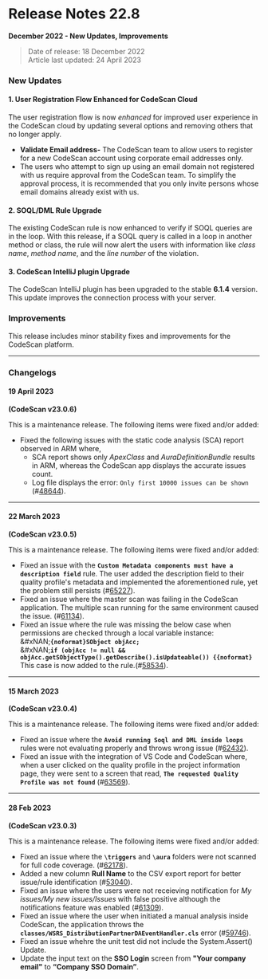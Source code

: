 # Release Notes 22.8

**December 2022 - New Updates, Improvements**

> Date of release: 18 December 2022\
> Article last updated: 24 April 2023

### New Updates <a href="#new-updates" id="new-updates"></a>

#### 1. User Registration Flow Enhanced for CodeScan Cloud <a href="#id-1-user-registration-flow-enhanced-for-codescan-cloud" id="id-1-user-registration-flow-enhanced-for-codescan-cloud"></a>

The user registration flow is now _enhanced_ for improved user experience in the CodeScan cloud by updating several options and removing others that no longer apply.

* **Validate Email address-** The CodeScan team to allow users to register for a new CodeScan account using corporate email addresses only.
* The users who attempt to sign up using an email domain not registered with us require approval from the CodeScan team. To simplify the approval process, it is recommended that you only invite persons whose email domains already exist with us.

#### 2. SOQL/DML Rule Upgrade <a href="#id-2-soqldml-rule-upgrade" id="id-2-soqldml-rule-upgrade"></a>

The existing CodeScan rule is now enhanced to verify if SOQL queries are in the loop. With this release, if a SOQL query is called in a loop in another method or class, the rule will now alert the users with information like _class name_, _method name_, and the _line number_ of the violation.

#### 3. CodeScan IntelliJ plugin Upgrade <a href="#id-3-codescan-intellij-plugin-upgrade" id="id-3-codescan-intellij-plugin-upgrade"></a>

The CodeScan IntelliJ plugin has been upgraded to the stable **6.1.4** version. This update improves the connection process with your server.

### Improvements <a href="#improvements" id="improvements"></a>

This release includes minor stability fixes and improvements for the CodeScan platform.

***

### Changelogs <a href="#changelogs" id="changelogs"></a>

#### 19 April 2023 <a href="#id-19-april-2023" id="id-19-april-2023"></a>

**(CodeScan v23.0.6)**

This is a maintenance release. The following items were fixed and/or added:

* Fixed the following issues with the static code analysis (SCA) report observed in ARM where,
  * SCA report shows only _ApexClass_ and _AuraDefinitionBundle_ results in ARM, whereas the CodeScan app displays the accurate issues count.
  * Log file displays the error: `Only first 10000 issues can be shown` (#[48644](https://support.autorabit.com/support/autorabit/ShowHomePage.do#Cases/dv/241415000082753293)).

***

#### 22 March 2023 <a href="#id-22-march-2023" id="id-22-march-2023"></a>

**(CodeScan v23.0.5)**

This is a maintenance release. The following items were fixed and/or added:

* Fixed an issue with the **`Custom Metadata components must have a description field`** rule. The user added the description field to their quality profile's metadata and implemented the aforementioned rule, yet the problem still persists (#[65227](https://support.autorabit.com/support/autorabit/ShowHomePage.do#Cases/dv/241415000104349078)).
* Fixed an issue where the master scan was failing in the CodeScan application. The multiple scan running for the same environment caused the issue. (#[61134](https://support.autorabit.com/support/autorabit/ShowHomePage.do#Cases/dv/241415000098014584)).
* Fixed an issue where the rule was missing the below case when permissions are checked through a local variable instance:\
  &#xNAN;**`{noformat}SObject objAcc;`**\
  &#xNAN;**`if (objAcc != null && objAcc.getSObjectType().getDescribe().isUpdateable()) {{noformat}`**\
  This case is now added to the rule.(#[58534](https://support.autorabit.com/support/autorabit/ShowHomePage.do#Cases/dv/241415000095397001)).

***

#### 15 March 2023 <a href="#id-15-march-2023" id="id-15-march-2023"></a>

**(CodeScan v23.0.4)**

This is a maintenance release. The following items were fixed and/or added:

* Fixed an issue where the **`Avoid running Soql and DML inside loops`** rules were not evaluating properly and throws wrong issue (#[62432](https://support.autorabit.com/support/autorabit/ShowHomePage.do#Cases/dv/241415000100116773)).
* Fixed an issue with the integration of VS Code and CodeScan where, when a user clicked on the quality profile in the project information page, they were sent to a screen that read, **`The requested Quality Profile was not found`** (#[63569](https://support.autorabit.com/support/autorabit/ShowHomePage.do#Cases/dv/241415000101941939)).

***

#### 28 Feb 2023 <a href="#id-28-feb-2023" id="id-28-feb-2023"></a>

**(CodeScan v23.0.3)**

This is a maintenance release. The following items were fixed and/or added:

* Fixed an issue where the **`\triggers`** and **`\aura`** folders were not scanned for full code coverage. (#[62178](https://support.autorabit.com/support/autorabit/ShowHomePage.do#Cases/dv/241415000099818356)).
* Added a new column **Rull Name** to the CSV export report for better issue/rule identification (#[53040](https://support.autorabit.com/support/autorabit/ShowHomePage.do#Cases/dv/241415000087182005)).
* Fixed an issue where the users were not receieving notification for _My issues/My new issues/Issues_ with false positive although the notifications feature was enabled (#[61309](https://support.autorabit.com/support/autorabit/ShowHomePage.do#Cases/dv/241415000098509229)).
* Fixed an issue where the user when initiated a manual analysis inside CodeScan, the application throws the **`classes/WSRS_DistributionPartnerDAEventHandler.cls`** error (#[59746](https://support.autorabit.com/support/autorabit/ShowHomePage.do#Cases/dv/241415000096706361)).
* Fixed an issue whehre the unit test did not include the System.Assert() Update.
* Update the input text on the **SSO Login** screen from **"Your company email"** to **“Company SSO Domain”**.
